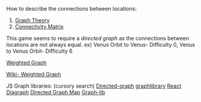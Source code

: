 How to describe the connections between locations:
1. [Graph Theory](https://en.wikipedia.org/wiki/Graph_theory)
2. [Connectivity Matrix](https://transportgeography.org/?page_id=6969)

This game seems to require a *directed graph* as the connections between locations are not always equal.
ex) Venus Orbit to Venus- Difficulty 0, Venus to Venus Orbit- Difficulty 6

[Weighted Graph](http://wiki.c2.com/?WeightedDirectedGraph)

[Wiki- Weighted Graph](https://en.wikipedia.org/wiki/Glossary_of_graph_theory_terms#weighted_graph)

JS Graph libraries: (cursory search)
[Directed-graph](https://github.com/codenameyau/directed-graph)
[graphlibrary](https://github.com/tylingsoft/graphlibrary)
[React Diagraph](https://github.com/uber/react-digraph)
[Directed Graph Map](https://github.com/wehriam/directed-graph-map)
[Graph-lib](https://github.com/dagrejs/graphlib)

